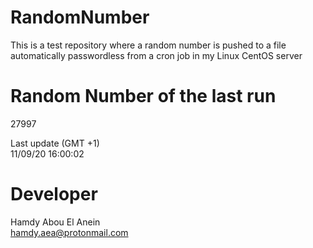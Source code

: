 # RandomNumber    
This is a test repository where a random number is pushed to a file automatically passwordless from a cron job in my Linux CentOS server    
# Random Number of the last run   
27997
      
Last update (GMT +1)    
11/09/20 16:00:02
# Developer    
Hamdy Abou El Anein   
hamdy.aea@protonmail.com
